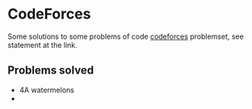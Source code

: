 # CodeForces

Some solutions to some problems of code [codeforces](problemset?order=BY_RATING_DESC) problemset, see statement at the link.

## Problems solved
* 4A watermelons
* 
